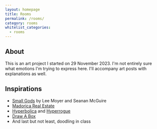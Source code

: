 ```yaml
---
layout: homepage
title: Rooms
permalink: /rooms/
category: rooms
whitelist_categories:
  - rooms
---
```


## About

This is an art project I started on 29 November 2023. I'm not entirely sure what emotions I'm trying to express here. I'll accompany art posts with explanations as well.

## Inspirations
 - [Small Gods](http://www.smallgodseries.com/") by Lee Moyer and Seanan McGuire
 - [Madorica Real Estate](https://store.steampowered.com/app/1004150/Madorica_Real_Estate)
 - [Hyperbolica](https://store.steampowered.com/app/1256230/Hyperbolica) and [Hyperrogue](https://store.steampowered.com/app/342610/HyperRogue)
 - [Draw A Box](https://drawabox.com/)
 - And last but not least, doodling in class
